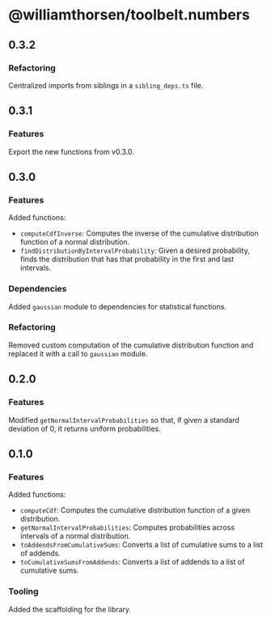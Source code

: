 # @williamthorsen/toolbelt.numbers

## 0.3.2

### Refactoring

Centralized imports from siblings in a `sibling_deps.ts` file.

## 0.3.1

### Features

Export the new functions from v0.3.0.

## 0.3.0

### Features

Added functions:

- `computeCdfInverse`: Computes the inverse of the cumulative distribution function of a normal distribution.
- `findDistributionByIntervalProbability`: Given a desired probability, finds the distribution that has that probability
  in the first and last intervals.

### Dependencies

Added `gaussian` module to dependencies for statistical functions.

### Refactoring

Removed custom computation of the cumulative distribution function and replaced it with a call to `gaussian` module.

## 0.2.0

### Features

Modified `getNormalIntervalProbabilities` so that, if given a standard deviation of 0, it returns uniform probabilities.

## 0.1.0

### Features

Added functions:

- `computeCdf`: Computes the cumulative distribution function of a given distribution.
- `getNormalIntervalProbabilities`: Computes probabilities across intervals of a normal distribution.
- `toAddendsFromCumulativeSums`: Converts a list of cumulative sums to a list of addends.
- `toCumulativeSumsFromAddends`: Converts a list of addends to a list of cumulative sums.

### Tooling

Added the scaffolding for the library.
